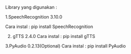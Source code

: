 Library yang digunakan :

1.SpeechRecognition 3.10.0

 Cara instal : pip install SpeechRecognition

 2. gTTS 2.4.0
  Cara instal : pip install gTTS

3.PyAudio 0.2.13(Optional)
Cara instal : pip install PyAudio
